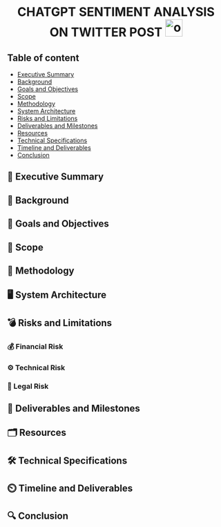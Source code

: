 <div>
<h1 align = 'center'><b>CHATGPT SENTIMENT ANALYSIS ON TWITTER POST</b> <img src="[https://user-images.githubusercontent.com/97009588/226456635-fa047b5b-8c40-48b1-a5c1-651638663d66.png](https://encrypted-tbn0.gstatic.com/images?q=tbn:ANd9GcQUIwD84MUO1g9n6U0VWNJKRK0pPFVGTXsBeQ3KTeeGTpxX7VKB3-rMoW1J2bvU2blIFiM&usqp=CAU)" alt="oracle" width="40" height="40"/></h1>
</div>



## Table of content
* [Executive Summary](#-executive-summary)
* [Background](#-background)
* [Goals and Objectives](#-goals-and-objectives)
* [Scope](#-scope)
* [Methodology](#-methodology)
* [System Architecture](#-system-architecture)
* [Risks and Limitations](#-risks-and-limitations)
* [Deliverables and Milestones](#-deliverables-and-milestones)
* [Resources](#-resources)
* [Technical Specifications](#-technical-specifications)
* [Timeline and Deliverables](#-timeline-and-deliverables)
* [Conclusion](#-conclusion)

## 📒 Executive Summary


## 🧱 Background

## 🔬 Goals and Objectives



## 🧿 Scope


## 🔖 Methodology

## 🖥️ System Architecture



## 💣 Risks and Limitations


### 💰 Financial Risk

### ⚙️ Technical Risk


### 📑 Legal Risk
 

## 🗿 Deliverables and Milestones


## 🗂️ Resources


## 🛠️ Technical Specifications


## ⏲️ Timeline and Deliverables

## 🔍 Conclusion
